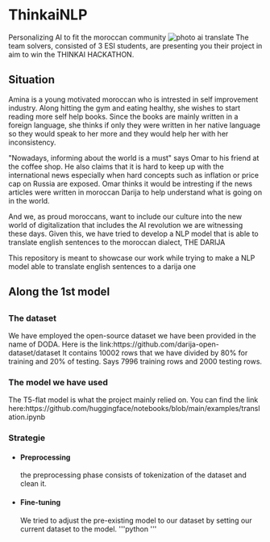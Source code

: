 # ThinkaiNLP
Personalizing AI to fit the moroccan community
<img src = "https://www.istockphoto.com/photo/arabic-painted-tiles-texture-gm175539735-20818897?utm_source=unsplash&utm_medium=affiliate&utm_campaign=srp_photos_bottom&utm_content=https%3A%2F%2Funsplash.com%2Fs%2Fphotos%2Fmoroccan-mozaique&utm_term=moroccan+mozaique%3A%3A%3A" alt = "photo ai translate">
The team solvers, consisted of 3 ESI students, are presenting you their project in aim to win the THINKAI HACKATHON.
<h2> Situation </h2>

Amina is a young motivated moroccan who is intrested in self improvement industry. Along hitting the gym and eating healthy, she wishes to start reading more self help books. Since the books are mainly written in a foreign language, she thinks if only they were written in her native language so they would speak to her more and they would help her with her inconsistency.

<p>
"Nowadays, informing about the world is a must" says Omar to his friend at the coffee shop. He also claims that it is hard to keep up with the international news especially when hard concepts such as inflation or price cap on Russia are exposed. Omar thinks it would be intresting if the news articles were written in moroccan Darija to help understand what is going on in the world.
</p>
<p> And we, as proud moroccans, want to include our culture into the new world of digitalization that includes the AI revolution we are witnessing these days. Given this, we have tried to develop a NLP model that is able to translate english sentences to the moroccan dialect, THE DARIJA </p>
<p>This repository is meant to showcase our work while trying to make a NLP model able to translate english sentences to a darija one</p>

<h2>Along the 1st model  <h2>
  <h3>The dataset </h3>
  We have employed the open-source dataset we have been provided in the name of DODA. Here is the link:https://github.com/darija-open-dataset/dataset
  It contains 10002 rows that we have divided by 80% for training and 20% of testing. Says 7996 training rows and 2000 testing rows. 
  <h3>The model we have used </h3>
  The T5-flat model is what the project mainly relied on. You can find the link here:https://github.com/huggingface/notebooks/blob/main/examples/translation.ipynb
  <h3>Strategie </h3>
  <ul>
  <li><h4>Preprocessing</h4>
  the preprocessing phase consists of tokenization of the dataset and clean it.
  <li><h4>Fine-tuning</h4>
  We tried to adjust the pre-existing model to our dataset by setting our current dataset to the model.
  '''python 
  '''
  
  
  



